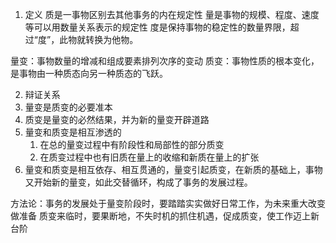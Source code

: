 1. 定义
质是一事物区别去其他事务的内在规定性
量是事物的规模、程度、速度等可以用数量关系表示的规定性
度是保持事物的稳定性的数量界限，超过“度”，此物就转换为他物。

量变：事物数量的增减和组成要素排列次序的变动
质变：事物性质的根本变化，是事物由一种质态向另一种质态的飞跃。

2. 辩证关系
1. 量变是质变的必要准本
2. 质变是量变的必然结果，并为新的量变开辟道路
3. 量变和质变是相互渗透的
	1. 在总的量变过程中有阶段性和局部性的部分质变
	2. 在质变过程中也有旧质在量上的收缩和新质在量上的扩张
4. 量变和质变是相互依存、相互贯通的，量变引起质变，在新质的基础上，事物又开始新的量变，如此交替循环，构成了事务的发展过程。

方法论：事务的发展处于量变阶段时，要踏踏实实做好日常工作，为未来重大改变做准备
质变来临时，要果断地，不失时机的抓住机遇，促成质变，使工作迈上新台阶

